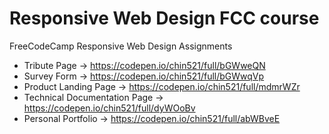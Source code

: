 # Responsive Web Design FCC course
FreeCodeCamp Responsive Web Design Assignments

- Tribute Page -> https://codepen.io/chin521/full/bGWweQN
- Survey Form -> https://codepen.io/chin521/full/bGWwqVp
- Product Landing Page -> https://codepen.io/chin521/full/mdmrWZr
- Technical Documentation Page -> https://codepen.io/chin521/full/dyWOoBv
- Personal Portfolio -> https://codepen.io/chin521/full/abWBveE

